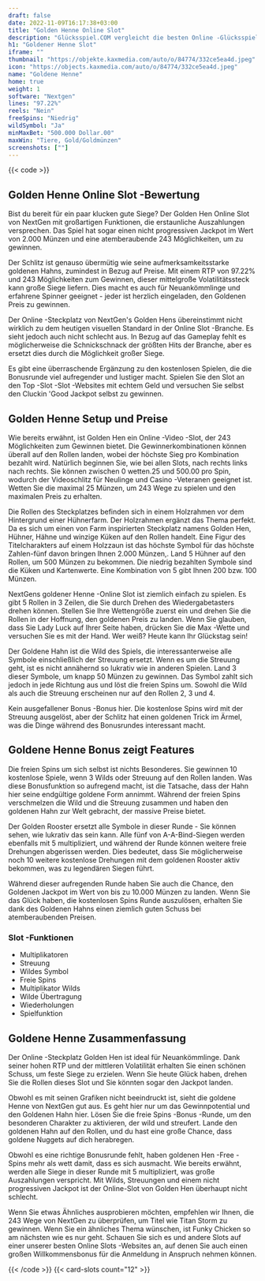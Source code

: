 ```yaml
---
draft: false
date: 2022-11-09T16:17:38+03:00
title: "Golden Henne Online Slot"
description: "Glücksspiel.COM vergleicht die besten Online -Glücksspiel -Sites und -spiele der Kanada.  Unabhängige Produktbewertungen und exklusive Anmeldeangebote. Jetzt spielen!"
h1: "Goldener Henne Slot"
iframe: ""
thumbnail: "https://objekte.kaxmedia.com/auto/o/84774/332ce5ea4d.jpeg"
icon: "https://objects.kaxmedia.com/auto/o/84774/332ce5ea4d.jpeg"
name: "Goldene Henne"
home: true
weight: 1
software: "Nextgen"
lines: "97.22%"
reels: "Nein"
freeSpins: "Niedrig"
wildSymbol: "Ja"
minMaxBet: "500.000 Dollar.00"
maxWin: "Tiere, Gold/Goldmünzen"
screenshots: [""]
---
```


{{< code >}}<h2>Golden Henne Online Slot -Bewertung</h2><p>Bist du bereit für ein paar klucken gute Siege? Der Golden Hen Online Slot von NextGen mit großartigen Funktionen, die erstaunliche Auszahlungen versprechen. Das Spiel hat sogar einen nicht progressiven Jackpot im Wert von 2.000 Münzen und eine atemberaubende 243 Möglichkeiten, um zu gewinnen.</p><p>Der Schlitz ist genauso übermütig wie seine aufmerksamkeitsstarke goldenen Hahns, zumindest in Bezug auf Preise. Mit einem RTP von 97.22% und 243 Möglichkeiten zum Gewinnen, dieser mittelgroße Volatilitätssteck kann große Siege liefern. Dies macht es auch für Neuankömmlinge und erfahrene Spinner geeignet - jeder ist herzlich eingeladen, den Goldenen Preis zu gewinnen.</p><p>Der Online -Steckplatz von NextGen's Golden Hens übereinstimmt nicht wirklich zu dem heutigen visuellen Standard in der Online Slot -Branche. Es sieht jedoch auch nicht schlecht aus. In Bezug auf das Gameplay fehlt es möglicherweise die Schnickschnack der größten Hits der Branche, aber es ersetzt dies durch die Möglichkeit großer Siege.</p><p>Es gibt eine überraschende Ergänzung zu den kostenlosen Spielen, die die Bonusrunde viel aufregender und lustiger macht. Spielen Sie den Slot an den Top -Slot -Slot -Websites mit echtem Geld und versuchen Sie selbst den Cluckin 'Good Jackpot selbst zu gewinnen.</p><h2>Golden Henne Setup und Preise</h2><p>Wie bereits erwähnt, ist Golden Hen ein Online -Video -Slot, der 243 Möglichkeiten zum Gewinnen bietet. Die Gewinnerkombinationen können überall auf den Rollen landen, wobei der höchste Sieg pro Kombination bezahlt wird. Natürlich beginnen Sie, wie bei allen Slots, nach rechts links nach rechts. Sie können zwischen 0 wetten.25 und 500.00 pro Spin, wodurch der Videoschlitz für Neulinge und Casino -Veteranen geeignet ist. Wetten Sie die maximal 25 Münzen, um 243 Wege zu spielen und den maximalen Preis zu erhalten.</p><p>Die Rollen des Steckplatzes befinden sich in einem Holzrahmen vor dem Hintergrund einer Hühnerfarm. Der Holzrahmen ergänzt das Thema perfekt. Da es sich um einen von Farm inspirierten Steckplatz namens Golden Hen, Hühner, Hähne und winzige Küken auf den Rollen handelt. Eine Figur des Titelcharakters auf einem Holzzaun ist das höchste Symbol für das höchste Zahlen-fünf davon bringen Ihnen 2.000 Münzen,. Land 5 Hühner auf den Rollen, um 500 Münzen zu bekommen. Die niedrig bezahlten Symbole sind die Küken und Kartenwerte. Eine Kombination von 5 gibt Ihnen 200 bzw. 100 Münzen.</p><p>NextGens goldener Henne -Online Slot ist ziemlich einfach zu spielen. Es gibt 5 Rollen in 3 Zeilen, die Sie durch Drehen des Wiedergabetasters drehen können. Stellen Sie Ihre Wettengröße zuerst ein und drehen Sie die Rollen in der Hoffnung, den goldenen Preis zu landen. Wenn Sie glauben, dass Sie Lady Luck auf Ihrer Seite haben, drücken Sie die Max -Wette und versuchen Sie es mit der Hand. Wer weiß? Heute kann Ihr Glückstag sein!</p><p>Der Goldene Hahn ist die Wild des Spiels, die interessanterweise alle Symbole einschließlich der Streuung ersetzt. Wenn es um die Streuung geht, ist es nicht annähernd so lukrativ wie in anderen Spielen. Land 3 dieser Symbole, um knapp 50 Münzen zu gewinnen. Das Symbol zahlt sich jedoch in jede Richtung aus und löst die freien Spins um. Sowohl die Wild als auch die Streuung erscheinen nur auf den Rollen 2, 3 und 4.</p><p>Kein ausgefallener Bonus -Bonus hier. Die kostenlose Spins wird mit der Streuung ausgelöst, aber der Schlitz hat einen goldenen Trick im Ärmel, was die Dinge während des Bonusrundes interessant macht.</p><h2>Goldene Henne Bonus zeigt Features</h2><p>Die freien Spins um sich selbst ist nichts Besonderes. Sie gewinnen 10 kostenlose Spiele, wenn 3 Wilds oder Streuung auf den Rollen landen. Was diese Bonusfunktion so aufregend macht, ist die Tatsache, dass der Hahn hier seine endgültige goldene Form annimmt. Während der freien Spins verschmelzen die Wild und die Streuung zusammen und haben den goldenen Hahn zur Welt gebracht, der massive Preise bietet.</p><p>Der Golden Rooster ersetzt alle Symbole in dieser Runde - Sie können sehen, wie lukrativ das sein kann. Alle fünf von A-A-Bind-Siegen werden ebenfalls mit 5 multipliziert, und während der Runde können weitere freie Drehungen abgerissen werden. Dies bedeutet, dass Sie möglicherweise noch 10 weitere kostenlose Drehungen mit dem goldenen Rooster aktiv bekommen, was zu legendären Siegen führt.</p><p>Während dieser aufregenden Runde haben Sie auch die Chance, den Goldenen Jackpot im Wert von bis zu 10.000 Münzen zu landen. Wenn Sie das Glück haben, die kostenlosen Spins Runde auszulösen, erhalten Sie dank des Goldenen Hahns einen ziemlich guten Schuss bei atemberaubenden Preisen.</p><h3>
Slot -Funktionen</h3><ul>
<li></span>
Multiplikatoren</li>
<li></span>
Streuung</li>
<li></span>
Wildes Symbol</li>
<li></span>
Freie Spins</li>
<li></span>
Multiplikator Wilds</li>
<li></span>
Wilde Übertragung</li>
<li></span>
Wiederholungen</li>
<li></span>
Spielfunktion</li></ul><h2>Goldene Henne Zusammenfassung</h2><p>Der Online -Steckplatz Golden Hen ist ideal für Neuankömmlinge. Dank seiner hohen RTP und der mittleren Volatilität erhalten Sie einen schönen Schuss, um feste Siege zu erzielen. Wenn Sie heute Glück haben, drehen Sie die Rollen dieses Slot und Sie könnten sogar den Jackpot landen.</p><p>Obwohl es mit seinen Grafiken nicht beeindruckt ist, sieht die goldene Henne von NextGen gut aus. Es geht hier nur um das Gewinnpotential und den Goldenen Hahn hier. Lösen Sie die freie Spins -Bonus -Runde, um den besonderen Charakter zu aktivieren, der wild und streufert. Lande den goldenen Hahn auf den Rollen, und du hast eine große Chance, dass goldene Nuggets auf dich herabregen.</p><p>Obwohl es eine richtige Bonusrunde fehlt, haben goldenen Hen -Free -Spins mehr als wett damit, dass es sich ausmacht. Wie bereits erwähnt, werden alle Siege in dieser Runde mit 5 multipliziert, was große Auszahlungen verspricht. Mit Wilds, Streuungen und einem nicht progressiven Jackpot ist der Online-Slot von Golden Hen überhaupt nicht schlecht.</p><p>Wenn Sie etwas Ähnliches ausprobieren möchten, empfehlen wir Ihnen, die 243 Wege von NextGen zu überprüfen, um Titel wie Titan Storm zu gewinnen. Wenn Sie ein ähnliches Thema wünschen, ist Funky Chicken so am nächsten wie es nur geht. Schauen Sie sich es und andere Slots auf einer unserer besten Online Slots -Websites an, auf denen Sie auch einen großen Willkommensbonus für die Anmeldung in Anspruch nehmen können.</p>{{< /code >}}
 {{< card-slots count="12" >}}